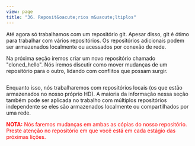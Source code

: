 ```yaml
---
view: page
title: "36. Reposit&oacute;rios m&uacute;ltiplos"
---
```


<p>At&eacute; agora s&oacute; trabalhamos com um reposit&oacute;rio git. Apesar disso, git &eacute; &oacute;timo para trabalhar com v&aacute;rios reposit&oacute;rios. Os reposit&oacute;rios adicionais podem ser armazenados localmente ou acessados por conex&atilde;o de rede.</p>

<p>Na pr&oacute;xima se&ccedil;&atilde;o iremos criar um novo reposit&oacute;rio chamado "cloned_hello".  N&oacute;s iremos discutir como mover mudan&ccedil;as de um reposit&oacute;rio para o outro, lidando com conflitos que possam surgir.</p>

<img src="/git_clone_en.png" alt="" />

<p>Enquanto isso, n&oacute;s trabalharemos com reposit&oacute;rios locais (os que est&atilde;o armazenados no nosso pr&oacute;prio HD). A maioria da informa&ccedil;&atilde;o nessa se&ccedil;&atilde;o tamb&eacute;m pode ser aplicada no trabalho com m&uacute;ltiplos reposit&oacute;rios independente se eles s&atilde;o armazenados localmente ou compartilhados por uma rede.</p>

<p style="color:red;"><strong><span class="caps">NOTA</span>:</strong> N&oacute;s faremos mudan&ccedil;as em ambas as c&oacute;pias do nosso reposit&oacute;rio. Preste aten&ccedil;&atilde;o no reposit&oacute;rio em que voc&ecirc; est&aacute; em cada est&aacute;gio das pr&oacute;ximas li&ccedil;&otilde;es.</p>
